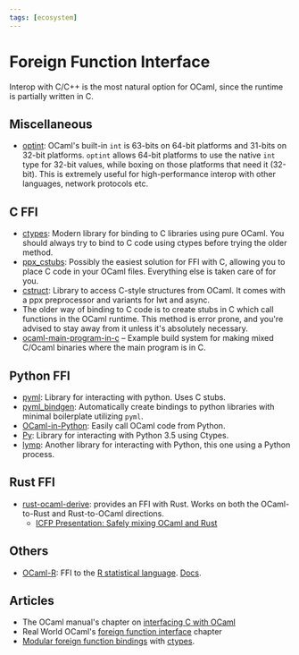 ```yaml
---
tags: [ecosystem]
---
```


# Foreign Function Interface

Interop with C/C++ is the most natural option for OCaml, since the runtime is partially written in C.

## Miscellaneous

* [optint](https://github.com/mirage/optint):
OCaml's built-in `int` is 63-bits on 64-bit platforms and 31-bits on 32-bit platforms.
`optint` allows 64-bit platforms to use the native `int` type for 32-bit values,
while boxing on those platforms that need it (32-bit).
This is extremely useful for high-performance interop with other languages, network protocols etc.

## C FFI

* [ctypes](https://github.com/ocamllabs/ocaml-ctypes): Modern library for binding to C libraries using pure OCaml.
You should always try to bind to C code using ctypes before trying the older method.
* [ppx_cstubs](https://github.com/fdopen/ppx_cstubs):
Possibly the easiest solution for FFI with C, allowing you to place C code in your OCaml files.
Everything else is taken care of for you.
* [cstruct](https://github.com/mirage/ocaml-cstruct): Library to access C-style structures from OCaml.
It comes with a ppx preprocessor and variants for lwt and async.
* The older way of binding to C code is to create stubs in C which call functions in the OCaml runtime.
This method is error prone, and you're advised to stay away from it unless it's absolutely necessary.
* [ocaml-main-program-in-c](https://github.com/johnwhitington/ocaml-main-program-in-c) – Example build system for making mixed C/Ocaml binaries where the main program is in C.

## Python FFI

* [pyml](https://github.com/thierry-martinez/pyml):
Library for interacting with python. Uses C stubs.
* [pyml_bindgen](https://github.com/mooreryan/ocaml_python_bindgen):
Automatically create bindings to python libraries with minimal boilerplate utilizing `pyml`.
* [OCaml-in-Python](https://github.com/thierry-martinez/ocaml-in-python):
Easily call OCaml code from Python.
* [Py](https://github.com/zshipko/ocaml-py):
Library for interacting with Python 3.5 using Ctypes.
* [lymp](https://github.com/dbousque/lymp):
Another library for interacting with Python, this one using a Python process.

## Rust FFI

* [rust-ocaml-derive](https://github.com/ahrefs/rust-ocaml-derive): provides an FFI with Rust.
Works on both the OCaml-to-Rust and Rust-to-OCaml directions.
  * [ICFP Presentation: Safely mixing OCaml and Rust](https://www.youtube.com/watch?v=UXfcENNM_ts)

## Others

* [OCaml-R](https://github.com/pveber/ocaml-r):
FFI to the [R statistical language](https://www.r-project.org/about.html).
[Docs](http://pveber.github.io/ocaml-r/index.html).

## Articles

* The OCaml manual's chapter on [interfacing C with OCaml](https://v2.ocaml.org/manual/intfc.html)
* Real World OCaml's [foreign function interface](https://dev.realworldocaml.org/foreign-function-interface.html) chapter
* [Modular foreign function bindings](https://mirage.io/blog/modular-foreign-function-bindings) with [ctypes](https://github.com/ocamllabs/ocaml-ctypes).
